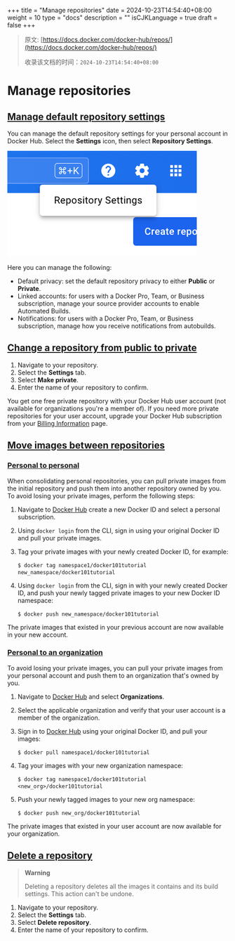 +++
title = "Manage repositories"
date = 2024-10-23T14:54:40+08:00
weight = 10
type = "docs"
description = ""
isCJKLanguage = true
draft = false
+++

> 原文: [https://docs.docker.com/docker-hub/repos/](https://docs.docker.com/docker-hub/repos/)
>
> 收录该文档的时间：`2024-10-23T14:54:40+08:00`

# Manage repositories

## [Manage default repository settings](https://docs.docker.com/docker-hub/repos/#manage-default-repository-settings)

You can manage the default repository settings for your personal account in Docker Hub. Select the **Settings** icon, then select **Repository Settings**.

![Repository settings menu](_index_img/docker-hub-repo-settings-menu.png)

Here you can manage the following:

- Default privacy: set the default repository privacy to either **Public** or **Private**.
- Linked accounts: for users with a Docker Pro, Team, or Business subscription, manage your source provider accounts to enable Automated Builds.
- Notifications: for users with a Docker Pro, Team, or Business subscription, manage how you receive notifications from autobuilds.

## [Change a repository from public to private](https://docs.docker.com/docker-hub/repos/#change-a-repository-from-public-to-private)

1. Navigate to your repository.
2. Select the **Settings** tab.
3. Select **Make private**.
4. Enter the name of your repository to confirm.

You get one free private repository with your Docker Hub user account (not available for organizations you're a member of). If you need more private repositories for your user account, upgrade your Docker Hub subscription from your [Billing Information](https://hub.docker.com/billing/plan) page.

## [Move images between repositories](https://docs.docker.com/docker-hub/repos/#move-images-between-repositories)

### [Personal to personal](https://docs.docker.com/docker-hub/repos/#personal-to-personal)

When consolidating personal repositories, you can pull private images from the initial repository and push them into another repository owned by you. To avoid losing your private images, perform the following steps:

1. Navigate to [Docker Hub](https://hub.docker.com/) create a new Docker ID and select a personal subscription.

2. Using `docker login` from the CLI, sign in using your original Docker ID and pull your private images.

3. Tag your private images with your newly created Docker ID, for example:

   

   ```console
   $ docker tag namespace1/docker101tutorial new_namespace/docker101tutorial
   ```

4. Using `docker login` from the CLI, sign in with your newly created Docker ID, and push your newly tagged private images to your new Docker ID namespace:

   

   ```console
   $ docker push new_namespace/docker101tutorial
   ```

The private images that existed in your previous account are now available in your new account.

### [Personal to an organization](https://docs.docker.com/docker-hub/repos/#personal-to-an-organization)

To avoid losing your private images, you can pull your private images from your personal account and push them to an organization that's owned by you.

1. Navigate to [Docker Hub](https://hub.docker.com/) and select **Organizations**.

2. Select the applicable organization and verify that your user account is a member of the organization.

3. Sign in to [Docker Hub](https://hub.docker.com/) using your original Docker ID, and pull your images:

   

   ```console
   $ docker pull namespace1/docker101tutorial
   ```

4. Tag your images with your new organization namespace:

   

   ```console
   $ docker tag namespace1/docker101tutorial <new_org>/docker101tutorial
   ```

5. Push your newly tagged images to your new org namespace:

   

   ```console
   $ docker push new_org/docker101tutorial
   ```

The private images that existed in your user account are now available for your organization.

## [Delete a repository](https://docs.docker.com/docker-hub/repos/#delete-a-repository)

> **Warning**
>
> 
>
> Deleting a repository deletes all the images it contains and its build settings. This action can't be undone.

1. Navigate to your repository.
2. Select the **Settings** tab.
3. Select **Delete repository**.
4. Enter the name of your repository to confirm.
